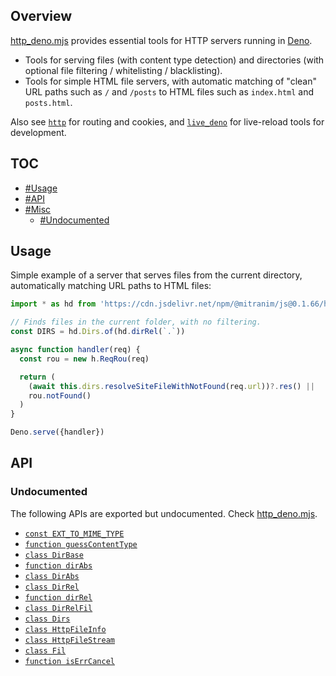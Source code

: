 ## Overview

[http_deno.mjs](../http_deno.mjs) provides essential tools for HTTP servers running in [Deno](https://deno.land).

* Tools for serving files (with content type detection) and directories (with optional file filtering / whitelisting / blacklisting).
* Tools for simple HTML file servers, with automatic matching of "clean" URL paths such as `/` and `/posts` to HTML files such as `index.html` and `posts.html`.

Also see [`http`](http_readme.md) for routing and cookies, and [`live_deno`](live_deno_readme.md) for live-reload tools for development.

## TOC

* [#Usage](#usage)
* [#API](#api)
* [#Misc](#misc)
  * [#Undocumented](#undocumented)

## Usage

Simple example of a server that serves files from the current directory, automatically matching URL paths to HTML files:

```js
import * as hd from 'https://cdn.jsdelivr.net/npm/@mitranim/js@0.1.66/http_deno.mjs'

// Finds files in the current folder, with no filtering.
const DIRS = hd.Dirs.of(hd.dirRel(`.`))

async function handler(req) {
  const rou = new h.ReqRou(req)

  return (
    (await this.dirs.resolveSiteFileWithNotFound(req.url))?.res() ||
    rou.notFound()
  )
}

Deno.serve({handler})
```

## API

### Undocumented

The following APIs are exported but undocumented. Check [http_deno.mjs](../http_deno.mjs).

  * [`const EXT_TO_MIME_TYPE`](../http_deno.mjs#L11)
  * [`function guessContentType`](../http_deno.mjs#L33)
  * [`class DirBase`](../http_deno.mjs#L35)
  * [`function dirAbs`](../http_deno.mjs#L70)
  * [`class DirAbs`](../http_deno.mjs#L72)
  * [`class DirRel`](../http_deno.mjs#L85)
  * [`function dirRel`](../http_deno.mjs#L104)
  * [`class DirRelFil`](../http_deno.mjs#L107)
  * [`class Dirs`](../http_deno.mjs#L119)
  * [`class HttpFileInfo`](../http_deno.mjs#L164)
  * [`class HttpFileStream`](../http_deno.mjs#L180)
  * [`class Fil`](../http_deno.mjs#L212)
  * [`function isErrCancel`](../http_deno.mjs#L222)
